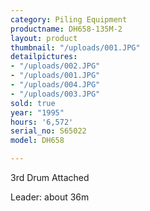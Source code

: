 ```yaml
---
category: Piling Equipment
productname: DH658-135M-2
layout: product
thumbnail: "/uploads/001.JPG"
detailpictures:
- "/uploads/002.JPG"
- "/uploads/001.JPG"
- "/uploads/004.JPG"
- "/uploads/003.JPG"
sold: true
year: "1995"
hours: '6,572'
serial_no: S65022
model: DH658

---
```

3rd Drum Attached

Leader: about 36m